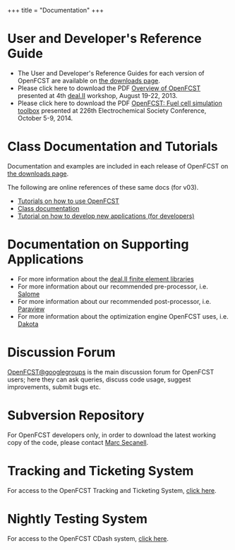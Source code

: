 +++
title = "Documentation"
+++

# User and Developer's Reference Guide

* The User and Developer's Reference Guides for each version of OpenFCST are available on [the downloads page](/downloads).
* Please click here to download the PDF [Overview of OpenFCST](/pdfs/Secanell_dealII_Aug20_2013_ONLINE.pdf) presented at 4th [deal.II](http://www.dealii.org/) workshop, August 19-22, 2013.
* Please click here to download the PDF [OpenFCST: Fuel cell simulation toolbox](/pdfs/Secanell_ECS226_2014.pdf) presented at 226th Electrochemical Society Conference, October 5-9, 2014.

# Class Documentation and Tutorials

Documentation and examples are included in each release of OpenFCST on [the downloads page](/downloads).

The following are online references of these same docs (for v03).

* [Tutorials on how to use OpenFCST](/examples/v_03/index.html)
* [Class documentation](/class_documentation/v_03/index.html)
* [Tutorial on how to develop new applications (for developers)](/class_documentation/v_03/group__app__cathode.html)

# Documentation on Supporting Applications

* For more information about the [deal.II finite element libraries](http://www.dealii.org/)
* For more information about our recommended pre-processor, i.e. [Salome](http://www.salome-platform.org/)
* For more information about our recommended post-processor, i.e. [Paraview](http://www.paraview.org/)
* For more information about the optimization engine OpenFCST uses, i.e. [Dakota](http://dakota.sandia.gov/)

# Discussion Forum

[OpenFCST@googlegroups](https://groups.google.com/forum/#!forum/openfcst) is the main discussion forum for OpenFCST users; here they can ask queries, discuss code usage, suggest improvements, submit bugs etc.

# Subversion Repository
For OpenFCST developers only, in order to download the latest working copy of the code, please contact [Marc Secanell](mailto:secanell@ualberta.ca).

# Tracking and Ticketing System
For access to the OpenFCST Tracking and Ticketing System, [click here](https://github.com/OpenFcst/OpenFCSTv03).

# Nightly Testing System
For access to the OpenFCST CDash system, [click here](http://129.128.14.197/CDash/).
